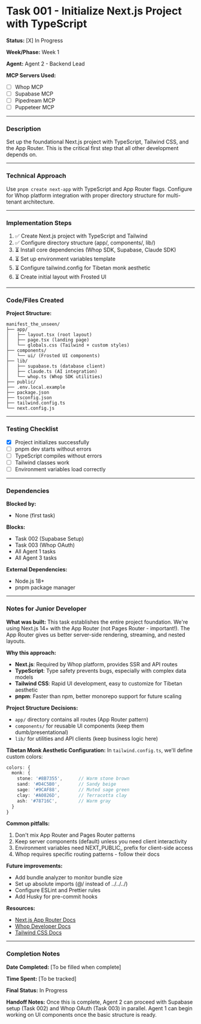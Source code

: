 # Task 001 - Initialize Next.js Project with TypeScript

**Status:** [X] In Progress

**Week/Phase:** Week 1

**Agent:** Agent 2 - Backend Lead

**MCP Servers Used:**
- [ ] Whop MCP
- [ ] Supabase MCP
- [ ] Pipedream MCP
- [ ] Puppeteer MCP

---

### Description

Set up the foundational Next.js project with TypeScript, Tailwind CSS, and the App Router. This is the critical first step that all other development depends on.

---

### Technical Approach

Use `pnpm create next-app` with TypeScript and App Router flags. Configure for Whop platform integration with proper directory structure for multi-tenant architecture.

---

### Implementation Steps

1. ✅ Create Next.js project with TypeScript and Tailwind
2. ✅ Configure directory structure (app/, components/, lib/)
3. ⏳ Install core dependencies (Whop SDK, Supabase, Claude SDK)
4. ⏳ Set up environment variables template
5. ⏳ Configure tailwind.config for Tibetan monk aesthetic
6. ⏳ Create initial layout with Frosted UI

---

### Code/Files Created

**Project Structure:**
```
manifest_the_unseen/
├── app/
│   ├── layout.tsx (root layout)
│   ├── page.tsx (landing page)
│   └── globals.css (Tailwind + custom styles)
├── components/
│   └── ui/ (Frosted UI components)
├── lib/
│   ├── supabase.ts (database client)
│   ├── claude.ts (AI integration)
│   └── whop.ts (Whop SDK utilities)
├── public/
├── .env.local.example
├── package.json
├── tsconfig.json
├── tailwind.config.ts
└── next.config.js
```

---

### Testing Checklist

- [X] Project initializes successfully
- [ ] pnpm dev starts without errors
- [ ] TypeScript compiles without errors
- [ ] Tailwind classes work
- [ ] Environment variables load correctly

---

### Dependencies

**Blocked by:**
- None (first task)

**Blocks:**
- Task 002 (Supabase Setup)
- Task 003 (Whop OAuth)
- All Agent 1 tasks
- All Agent 3 tasks

**External Dependencies:**
- Node.js 18+
- pnpm package manager

---

### Notes for Junior Developer

**What was built:**
This task establishes the entire project foundation. We're using Next.js 14+ with the App Router (not Pages Router - important!). The App Router gives us better server-side rendering, streaming, and nested layouts.

**Why this approach:**
- **Next.js**: Required by Whop platform, provides SSR and API routes
- **TypeScript**: Type safety prevents bugs, especially with complex data models
- **Tailwind CSS**: Rapid UI development, easy to customize for Tibetan aesthetic
- **pnpm**: Faster than npm, better monorepo support for future scaling

**Project Structure Decisions:**
- `app/` directory contains all routes (App Router pattern)
- `components/` for reusable UI components (keep them dumb/presentational)
- `lib/` for utilities and API clients (keep business logic here)

**Tibetan Monk Aesthetic Configuration:**
In `tailwind.config.ts`, we'll define custom colors:
```typescript
colors: {
  monk: {
    stone: '#8B7355',      // Warm stone brown
    sand: '#D4C5B0',       // Sandy beige
    sage: '#9CAF88',       // Muted sage green
    clay: '#A0826D',       // Terracotta clay
    ash: '#78716C',        // Warm gray
  }
}
```

**Common pitfalls:**
1. Don't mix App Router and Pages Router patterns
2. Keep server components (default) unless you need client interactivity
3. Environment variables need NEXT_PUBLIC_ prefix for client-side access
4. Whop requires specific routing patterns - follow their docs

**Future improvements:**
- Add bundle analyzer to monitor bundle size
- Set up absolute imports (@/ instead of ../../../)
- Configure ESLint and Prettier rules
- Add Husky for pre-commit hooks

**Resources:**
- [Next.js App Router Docs](https://nextjs.org/docs/app)
- [Whop Developer Docs](https://dev.whop.com)
- [Tailwind CSS Docs](https://tailwindcss.com/docs)

---

### Completion Notes

**Date Completed:** [To be filled when complete]

**Time Spent:** [To be tracked]

**Final Status:** In Progress

**Handoff Notes:**
Once this is complete, Agent 2 can proceed with Supabase setup (Task 002) and Whop OAuth (Task 003) in parallel. Agent 1 can begin working on UI components once the basic structure is ready.
